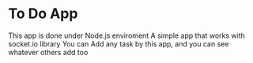 # To Do App
This app is done under Node.js enviroment 
A simple app that works with socket.io library 
You can Add any task by this app, and you can see whatever others add too 
